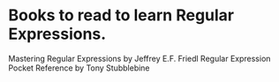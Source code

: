 # Books to read to learn Regular Expressions.

Mastering Regular Expressions by Jeffrey E.F. Friedl
Regular Expression Pocket Reference by Tony Stubblebine
